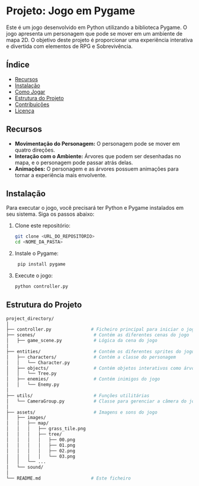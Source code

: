 # Projeto: Jogo em Pygame

Este é um jogo desenvolvido em Python utilizando a biblioteca Pygame. O jogo apresenta um personagem que pode se mover em um ambiente de mapa 2D. O objetivo deste projeto é proporcionar uma experiência interativa e divertida com elementos de RPG e Sobrevivência.

## Índice

- [Recursos](#recursos)
- [Instalação](#instalação)
- [Como Jogar](#como-jogar)
- [Estrutura do Projeto](#estrutura-do-projeto)
- [Contribuições](#contribuições)
- [Licença](#licença)

## Recursos

- **Movimentação do Personagem:** O personagem pode se mover em quatro direções.
- **Interação com o Ambiente:** Árvores que podem ser desenhadas no mapa, e o personagem pode passar atrás delas.
- **Animações:** O personagem e as árvores possuem animações para tornar a experiência mais envolvente.

## Instalação

Para executar o jogo, você precisará ter Python e Pygame instalados em seu sistema. Siga os passos abaixo:

1. Clone este repositório:
   ```bash
   git clone <URL_DO_REPOSITÓRIO>
   cd <NOME_DA_PASTA>

2. Instale o Pygame:
   ```bash
    pip install pygame
   
3. Execute o jogo:

    ```bash
    python controller.py
   
## Estrutura do Projeto

``` bash
project_directory/
│
├── controller.py               # Ficheiro principal para iniciar o jogo
├── scenes/                      # Contém as diferentes cenas do jogo
│   ├── game_scene.py            # Lógica da cena do jogo
│
├── entities/                    # Contém os diferentes sprites do jogo
│   ├── characters/              # Contém a classe do personagem
│   │   └── Character.py
│   ├── objects/                 # Contém objetos interativos como árvores
│   │   └── Tree.py
│   ├── enemies/                 # Contém inimigos do jogo
│   │   └── Enemy.py
│
├── utils/                       # Funções utilitárias
│   └── CameraGroup.py           # Classe para gerenciar a câmera do jogo
│
├── assets/                      # Imagens e sons do jogo
│   ├── images/
│   │   ├── map/
│   │   │   ├── grass_tile.png
│   │   │   ├── tree/
│   │   │   │   ├── 00.png
│   │   │   │   ├── 01.png
│   │   │   │   ├── 02.png
│   │   │   │   └── 03.png
│   │   └── ...
│   └── sound/
│
└── README.md                   # Este ficheiro
```

